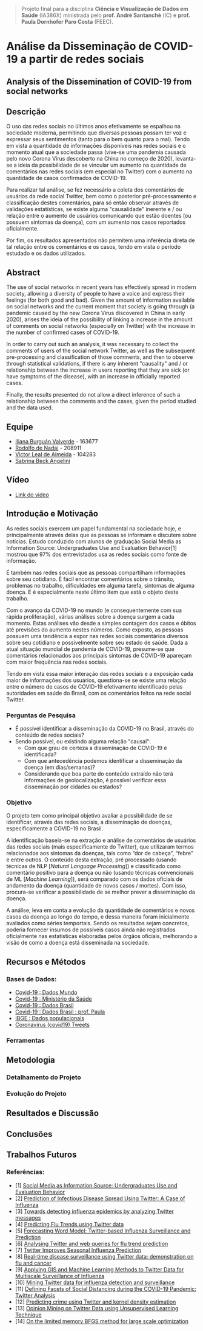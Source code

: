 > Projeto final para a disciplina **Ciência e Visualização de Dados em Saúde** (IA386X) ministrada pelo **prof. André Santanchè** (IC) e **prof. Paula Dornhofer Paro Costa** (FEEC).


# Análise da Disseminação de COVID-19 a partir de redes sociais

## Analysis of the Dissemination of COVID-19 from social networks

## Descrição

O uso das redes sociais no últimos anos efetivamente se espalhou na sociedade moderna, permitindo que diversas pessoas possam ter voz e expressar seus sentimentos (tanto para o bem quanto para o mal). Tendo em vista a quantidade de informações disponíveis nas redes sociais e o momento atual que a sociedade passa (vive-se uma pandemia causada pelo novo Corona Vírus descoberto na China no começo de 2020), levanta-se a ideia da possibilidade de se vincular um aumento na quantidade de comentários nas redes sociais (em especial no Twitter) com o aumento na quantidade de casos confirmados de COVID-19.

Para realizar tal análise, se fez necessário a coleta dos comentários de usuários da rede social Twitter, bem como o posterior pré-processamento e classificação destes comentários, para só então observar através de validações estatísticas, se existe alguma "causalidade" inerente e / ou relação entre o aumento de usuários comunicando que estão doentes (ou possuem sintomas da doença), com um aumento nos casos reportados oficialmente.

Por fim, os resultados apresentados não permitem uma inferência direta de tal relação entre os comentários e os casos, tendo em vista o período estudado e os dados utilizados.

## Abstract

The use of social networks in recent years has effectively spread in modern society, allowing a diversity of people to have a voice and express their feelings (for both good and bad). Given the amount of information available on social networks and the current moment that society is going through (a pandemic caused by the new Corona Virus discovered in China in early 2020), arises the ideia of the possibility of linking a increase in the amount of comments on social networks (especially on Twitter) with the increase in the number of confirmed cases of COVID-19.

In order to carry out such an analysis, it was necessary to collect the comments of users of the social network Twitter, as well as the subsequent pre-processing and classification of those comments, and then to observe through statistical validations, if there is any inherent "causality" and / or relationship between the increase in users reporting that they are sick (or have symptoms of the disease), with an increase in officially reported cases.

Finally, the results presented do not allow a direct inference of such a relationship between the comments and the cases, given the period studied and the data used.

## Equipe

 - [Iliana Burguán Valverde](https://github.com/imburguan) - 163677
 - [Rodolfo de Nadai](https://github.com/rdenadai) - 208911
 - [Victor Leal de Almeida](https://github.com/victorleal) - 104283
 - [Sabrina Beck Angelini](https://github.com/sabrina-beck)


## Vídeo

 - [Link do video]()


## Introdução e Motivação

As redes sociais exercem um papel fundamental na sociedade hoje, e principalmente através delas que as pessoas se informam e discutem sobre notícias. Estudo conduzido com alunos de graduação Social Media as Information Source: Undergraduates Use and Evaluation Behavior[1] mostrou que 97% dos entrevistados usa as redes sociais como fonte de informação.

É também nas redes sociais que as pessoas compartilham informações sobre seu cotidiano. É fácil encontrar comentários sobre o trânsito, problemas no trabalho, dificuldades em alguma tarefa, sintomas de alguma doença. E é especialmente neste último item que está o objeto deste trabalho.

Com o avanço da COVID-19 no mundo (e consequentemente com sua rápida proliferação), várias análises sobre a doença surgem a cada momento. Estas análises vão desde a simples contagem dos casos e óbitos até previsões do aumento nestes números. Como exposto, as pessoas possuem uma tendência a expor nas redes sociais comentários diversos sobre seu cotidiano e possivelmente sobre seu estado de saúde. Dada a atual situação mundial de pandemia de COVID-19, presume-se que comentários relacionados aos principais sintomas de COVID-19 apareçam com maior frequência nas redes sociais.

Tendo em vista essa maior interação das redes sociais e a exposição cada maior de informações dos usuários, questiona-se se existe uma relação entre o número de casos de COVID-19 efetivamente identificado pelas autoridades em saúde do Brasil, com os comentários feitos na rede social Twitter.


### Perguntas de Pesquisa

 - É possível identificar a disseminação da COVID-19 no Brasil, através do conteúdo de redes sociais?
 - Sendo possível, ou existindo alguma relação "causal":
   - Com que grau de certeza a disseminação de COVID-19 é identificada?
   - Com que antecedência podemos identificar a disseminação da doença (em dias/semanas)?
   - Considerando que boa parte do conteúdo extraído não terá informações de geolocalização, é possível verificar essa disseminação por cidades ou estados?


### Objetivo

O projeto tem como principal objetivo avaliar a possibilidade de se identificar, através das redes sociais, a disseminação de doenças, especificamente a COVID-19 no Brasil.

A identificação baseia-se na extração e análise de comentários de usuários das redes sociais (mais especificamente do Twitter), que utilizaram termos relacionados aos sintomas da doenças, tais como “dor de cabeça”, “febre” e entre outros. O conteúdo desta extração, pré processado (usando técnicas de NLP [*Natural Language Processing*]) e classificado como comentário positivo para a doença ou não (usando técnicas convencionais de ML [*Machine Learning*]), será comparado com os dados oficiais de andamento da doença (quantidade de novos casos / mortes). Com isso, procura-se verificar a possibilidade de se melhor prever a disseminação da doença.

A análise, leva em conta a evolução da quantidade de comentários e novos casos da doença ao longo do tempo, e dessa maneira foram inicialmente avaliados como séries temportais. Sendo os resultados sejam concretos, poderia fornecer insumos de possíveis casos ainda não registrados oficialmente nas estatísticas elaboradas pelos órgãos oficiais, melhorando a visão de como a doença está disseminada na sociedade.

## Recursos e Métodos

### Bases de Dados:
 - [Covid-19 : Dados Mundo](https://github.com/CSSEGISandData/COVID-19)
 - [Covid-19 : Ministério da Saúde](https://covid.saude.gov.br/)
 - [Covid-19 : Dados Brasil](https://github.com/wcota/covid19br)
 - [Covid-19 : Dados Brasil : prof. Paula](https://github.com/pdpcosta/COVID-19_Brazil)
 - [IBGE : Dados populacionais](https://www.ibge.gov.br/estatisticas/sociais/populacao.html)
 - [Coronavirus (covid19) Tweets](https://www.kaggle.com/smid80/coronavirus-covid19-tweets#2020-03-00%20Coronavirus%20Tweets%20(pre%202020-03-12).CSV)


### Ferramentas


## Metodologia


### Detalhamento do Projeto


### Evolução do Projeto


## Resultados e Discussão


## Conclusões


## Trabalhos Futuros


### Referências:
 - [1] [Social Media as Information Source: Undergraduates Use and Evaluation Behavior](https://asistdl.onlinelibrary.wiley.com/doi/full/10.1002/meet.2011.14504801283)
 - [2] [Prediction of Infectious Disease Spread Using Twitter: A Case of Influenza](https://ieeexplore.ieee.org/document/6424743)
 - [3] [Towards detecting influenza epidemics by analyzing Twitter messages](https://dl.acm.org/doi/pdf/10.1145/1964858.1964874)
 - [4] [Predicting Flu Trends using Twitter data](https://ieeexplore.ieee.org/abstract/document/5928903)
 - [5] [Forecasting Word Model: Twitter-based Influenza Surveillance and Prediction](https://www.aclweb.org/anthology/C16-1008.pdf)
 - [6] [Analysing Twitter and web queries for flu trend prediction](https://link.springer.com/article/10.1186/1742-4682-11-S1-S6)
 - [7] [Twitter Improves Seasonal Influenza Prediction](https://scitepress.org/papers/2012/37806/37806.pdf)
 - [8] [Real-time disease surveillance using Twitter data: demonstration on flu and cancer](https://dl.acm.org/doi/abs/10.1145/2487575.2487709)
 - [9] [Applying GIS and Machine Learning Methods to Twitter Data for Multiscale Surveillance of Influenza](https://www.ncbi.nlm.nih.gov/pmc/articles/PMC4959719/)
 - [10] [Mining Twitter data for influenza detection and surveillance](https://dl.acm.org/doi/abs/10.1145/2897683.2897693)
 - [11] [Defining Facets of Social Distancing during the COVID-19 Pandemic: Twitter Analysis](https://www.medrxiv.org/content/10.1101/2020.04.26.20080937v1)
 - [12] [Predicting crime using Twitter and kernel density estimation](https://www.sciencedirect.com/science/article/pii/S0167923614000268)
 - [13] [Opinion Mining on Twitter Data using Unsupervised Learning Technique](https://www.ijcaonline.org/archives/volume148/number12/unnisa-2016-ijca-911317.pdf)
 - [14] [On the limited memory BFGS method for large scale optimization](https://link.springer.com/article/10.1007/BF01589116)
